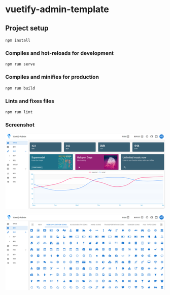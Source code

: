 # vuetify-admin-template

## Project setup
```
npm install
```

### Compiles and hot-reloads for development
```
npm run serve
```

### Compiles and minifies for production
```
npm run build
```

### Lints and fixes files
```
npm run lint
```

### Screenshot

![Image text](https://github.com/io24m/vuetify-admin-template/blob/main/screenshot/1.png)

![Image text](https://github.com/io24m/vuetify-admin-template/blob/main/screenshot/2.png)


